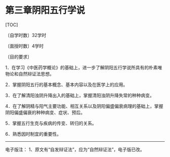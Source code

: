 # 第三章阴阳五行学说

[TOC]

〔自学时数〕32学时

〔面授时数〕4学时

〔目的要求〕

1．在学习《中医药学概论》的基础上，进一步了解阴阳五行学说所具有的朴素唯物论和自然辩证法思想。

2．掌握阴阳五行的基本概念、基本内容以及在医学上的应用。

3．在了解清阳浊阴升降出入的基础上，掌握清阳浊阴升降失常的种种病变。

4．在了解阴精与阳气主要功能、相互关系以及阴阳偏盛偏衰病理的基础上，掌握阴阳偏盛偏衰的种种病变、症状、预后。

5．掌握五行生克与疾病的传变、转归的关系。

6．熟悉因时制宜的重要性。

------
电子版注：
1、原文有“自发辩证法”，应为“自然辩证法”，电子版已改。